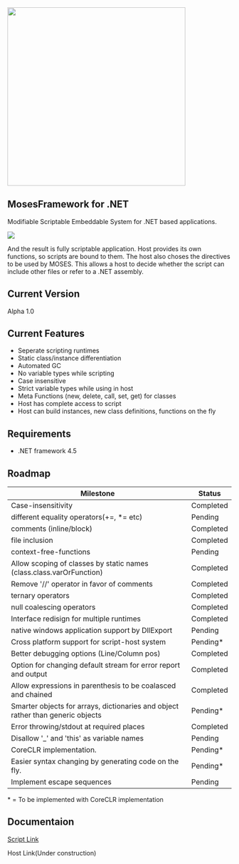 <img src="http://i.imgur.com/p3XrMwh.png" width=400>

MosesFramework for .NET
--------------------
Modifiable Scriptable Embeddable System for .NET based applications.

<img src = "http://i.imgur.com/5hiH4P1.png">

And the result is fully scriptable application. Host provides its own functions, so scripts are bound to them. The host also choses the directives to be used by MOSES. This allows a host to decide whether the script can include other files or refer to a .NET assembly.

Current Version
--------------------
Alpha 1.0


Current Features
------------------
* Seperate scripting runtimes
* Static class/instance differentiation
* Automated GC
* No variable types while scripting
* Case insensitive
* Strict variable types while using in host
* Meta Functions (new, delete, call, set, get) for classes
* Host has complete access to script
* Host can build instances, new class definitions, functions on the fly


Requirements
-------------------
* .NET framework 4.5

Roadmap
--------------

|Milestone|Status|
|---------|------|
|Case-insensitivity|Completed
|different equality operators(+=, *= etc)|Pending
|comments (inline/block)|Completed
|file inclusion|Completed
|context-free-functions|Pending
|Allow scoping of classes by static names (class.class.varOrFunction)|Completed
|Remove '//' operator in favor of comments|Completed
|ternary operators|Completed
|null coalescing operators|Completed
|Interface redisign for multiple runtimes|Completed
|native windows application support by DllExport|Pending
|Cross platform support for script-host system|Pending\*
|Better debugging options (Line/Column pos)|Completed
|Option for changing default stream for error report and output|Completed
|Allow expressions in parenthesis to be coalasced and chained|Completed
|Smarter objects for arrays, dictionaries and object rather than generic objects|Pending\*
|Error throwing/stdout at required places|Completed
|Disallow '_' and 'this' as variable names|Pending
|CoreCLR implementation.|Pending*
|Easier syntax changing by generating code on the fly.|Pending\*
|Implement escape sequences|Pending
\* = To be implemented with CoreCLR implementation

Documentaion
--------------
[Script Link](Documentation.md)

Host Link(Under construction)
